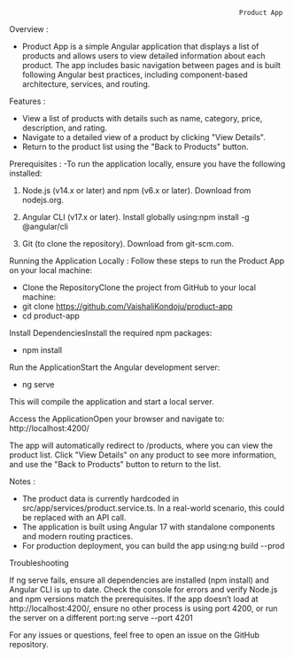                                                               Product App
Overview :
- Product App is a simple Angular application that displays a list of products and allows users to view detailed information about each product. The app includes basic navigation between pages and is built following Angular best practices, including component-based architecture, services, and routing.
  
Features :
- View a list of products with details such as name, category, price, description, and rating.
- Navigate to a detailed view of a product by clicking "View Details".
- Return to the product list using the "Back to Products" button.

Prerequisites :
-To run the application locally, ensure you have the following installed:

1) Node.js (v14.x or later) and npm (v6.x or later). Download from nodejs.org.
2) Angular CLI (v17.x or later). Install globally using:npm install -g @angular/cli


3) Git (to clone the repository). Download from git-scm.com.

Running the Application Locally :
Follow these steps to run the Product App on your local machine:

- Clone the RepositoryClone the project from GitHub to your local machine:
- git clone https://github.com/VaishaliKondoju/product-app
- cd product-app


Install DependenciesInstall the required npm packages:
- npm install


Run the ApplicationStart the Angular development server:
- ng serve

This will compile the application and start a local server.

Access the ApplicationOpen your browser and navigate to:
http://localhost:4200/

The app will automatically redirect to /products, where you can view the product list. Click "View Details" on any product to see more information, and use the "Back to Products" button to return to the list.


Notes :

- The product data is currently hardcoded in src/app/services/product.service.ts. In a real-world scenario, this could be replaced with an API call.
- The application is built using Angular 17 with standalone components and modern routing practices.
- For production deployment, you can build the app using:ng build --prod



Troubleshooting

If ng serve fails, ensure all dependencies are installed (npm install) and Angular CLI is up to date.
Check the console for errors and verify Node.js and npm versions match the prerequisites.
If the app doesn’t load at http://localhost:4200/, ensure no other process is using port 4200, or run the server on a different port:ng serve --port 4201



For any issues or questions, feel free to open an issue on the GitHub repository.
